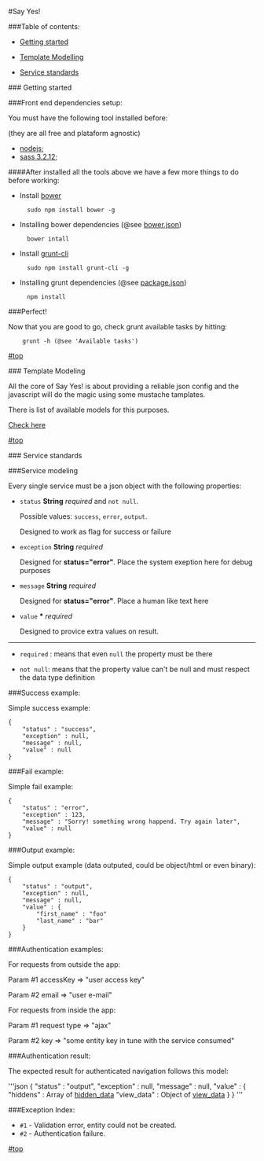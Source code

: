 #<a name="top"></a>Say Yes!

###Table of contents:

- [Getting started](#gs)

- [Template Modelling](#dm)

- [Service standards](#ss)

##<a name="gs"># </a>Getting started

###Front end dependencies setup:

You must have the following tool installed before:

(they are all free and plataform agnostic)

- [nodejs](http://nodejs.org/download/);
- [sass 3.2.12](http://sass-lang.com/);

####After installed all the tools above we have a few more things to do before working:

- Install [bower](http://bower.io/)

		sudo npm install bower -g

- Installing bower dependencies (@see [bower.json](bower.json))

		bower intall

- Install [grunt-cli](http://gruntjs.com/getting-started/)

		sudo npm install grunt-cli -g

- Installing grunt dependencies (@see [package.json](package.json))

		npm install

###Perfect!

Now that you are good to go, check grunt available tasks by hitting:

		grunt -h (@see 'Available tasks')

[#top](#top)

##<a name="dm"># </a>Template Modeling

All the core of Say Yes! is about providing a reliable json config and the javascript will do the magic using some mustache tamplates.

There is list of available models for this purposes.

[Check here](https://github.com/sayyesassistant/sayyes/blob/master/static/templates/README.md)

[#top](#top)

##<a name="ss"># </a>Service standards

###Service modeling

Every single service must be a json object with the following properties:

- `status` **String** *required* and `not null`.

	Possible values: `success`, `error`, `output`.

	Designed to work as flag for success or failure

- `exception` **String** *required*

	Designed for **status="error"**. Place the system exeption here for debug purposes

- `message` **String** *required*

	Designed for **status="error"**. Place a human like text here

- `value` **\*** *required*

	Designed to provice extra values on result.

---

* `required` : means that even `null` the property must be there

* `not null`: means that the property value can't be null and must respect the data type definition

###Success example:

Simple success example:

	{
		"status" : "success",
		"exception" : null,
		"message" : null,
		"value" : null
	}

###Fail example:

Simple fail example:

	{
		"status" : "error",
		"exception" : 123,
		"message" : "Sorry! something wrong happend. Try again later",
		"value" : null
	}

###Output example:

Simple output example (data outputed, could be object/html or even binary):

	{
		"status" : "output",
		"exception" : null,
		"message" : null,
		"value" : {
			"first_name" : "foo"
			"last_name" : "bar"
		}
	}

###Authentication examples:

For requests from outside the app:

Param #1 accessKey => "user access key"

Param #2 email => "user e-mail"

For requests from inside the app:

Param #1 request type => "ajax"

Param #2 key => "some entity key in tune with the service consumed"

###Authentication result:

The expected result for authenticated navigation follows this model:

'''json
{
		"status" : "output",
		"exception" : null,
		"message" : null,
		"value" : {
			"hiddens" : Array of [hidden_data](https://github.com/sayyesassistant/sayyes/blob/master/static/templates/README.md#hidden_data)
			"view_data" : Object  of [view_data](https://github.com/sayyesassistant/sayyes/blob/master/static/templates/README.md#-view)
		}
	}
'''

###Exception Index:

* `#1` - Validation error, entity could not be created.
* `#2` - Authentication failure.

[#top](#top)
